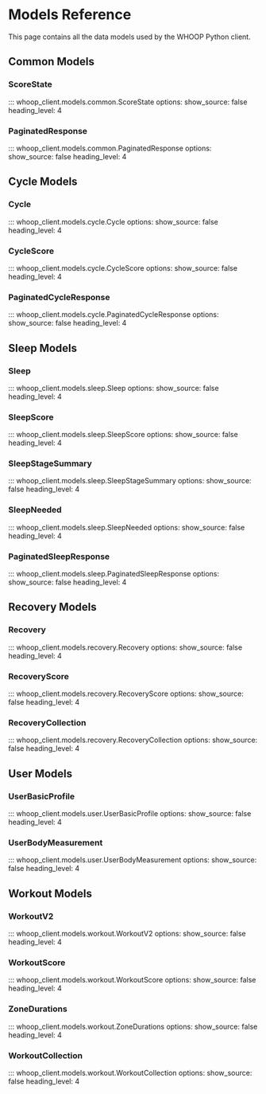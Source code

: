 # Models Reference

This page contains all the data models used by the WHOOP Python client.

## Common Models

### ScoreState

::: whoop_client.models.common.ScoreState
    options:
        show_source: false
        heading_level: 4

### PaginatedResponse

::: whoop_client.models.common.PaginatedResponse
    options:
        show_source: false
        heading_level: 4

## Cycle Models

### Cycle

::: whoop_client.models.cycle.Cycle
    options:
        show_source: false
        heading_level: 4

### CycleScore

::: whoop_client.models.cycle.CycleScore
    options:
        show_source: false
        heading_level: 4

### PaginatedCycleResponse

::: whoop_client.models.cycle.PaginatedCycleResponse
    options:
        show_source: false
        heading_level: 4

## Sleep Models

### Sleep

::: whoop_client.models.sleep.Sleep
    options:
        show_source: false
        heading_level: 4

### SleepScore

::: whoop_client.models.sleep.SleepScore
    options:
        show_source: false
        heading_level: 4

### SleepStageSummary

::: whoop_client.models.sleep.SleepStageSummary
    options:
        show_source: false
        heading_level: 4

### SleepNeeded

::: whoop_client.models.sleep.SleepNeeded
    options:
        show_source: false
        heading_level: 4

### PaginatedSleepResponse

::: whoop_client.models.sleep.PaginatedSleepResponse
    options:
        show_source: false
        heading_level: 4

## Recovery Models

### Recovery

::: whoop_client.models.recovery.Recovery
    options:
        show_source: false
        heading_level: 4

### RecoveryScore

::: whoop_client.models.recovery.RecoveryScore
    options:
        show_source: false
        heading_level: 4

### RecoveryCollection

::: whoop_client.models.recovery.RecoveryCollection
    options:
        show_source: false
        heading_level: 4

## User Models

### UserBasicProfile

::: whoop_client.models.user.UserBasicProfile
    options:
        show_source: false
        heading_level: 4

### UserBodyMeasurement

::: whoop_client.models.user.UserBodyMeasurement
    options:
        show_source: false
        heading_level: 4

## Workout Models

### WorkoutV2

::: whoop_client.models.workout.WorkoutV2
    options:
        show_source: false
        heading_level: 4

### WorkoutScore

::: whoop_client.models.workout.WorkoutScore
    options:
        show_source: false
        heading_level: 4

### ZoneDurations

::: whoop_client.models.workout.ZoneDurations
    options:
        show_source: false
        heading_level: 4

### WorkoutCollection

::: whoop_client.models.workout.WorkoutCollection
    options:
        show_source: false
        heading_level: 4